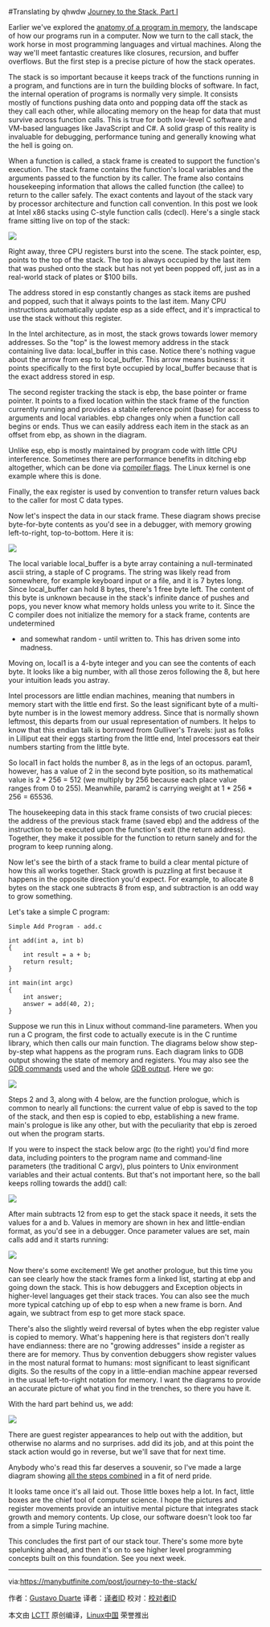 #Translating by qhwdw [Journey to the Stack, Part I][1]

Earlier we've explored the [anatomy of a program in memory][2], the landscape of how our programs run in a computer. Now we turn to the call stack, the work horse in most programming languages and virtual machines. Along the way we'll meet fantastic creatures like closures, recursion, and buffer overflows. But the first step is a precise picture of how the stack operates.

The stack is so important because it keeps track of the functions running in a program, and functions are in turn the building blocks of software. In fact, the internal operation of programs is normally very simple. It consists mostly of functions pushing data onto and popping data off the stack as they call each other, while allocating memory on the heap for data that must survive across function calls. This is true for both low-level C software and VM-based languages like JavaScript and C#. A solid grasp of this reality is invaluable for debugging, performance tuning and generally knowing what the hell is going on.

When a function is called, a stack frame is created to support the function's execution. The stack frame contains the function's local variables and the arguments passed to the function by its caller. The frame also contains housekeeping information that allows the called function (the callee) to return to the caller safely. The exact contents and layout of the stack vary by processor architecture and function call convention. In this post we look at Intel x86 stacks using C-style function calls (cdecl). Here's a single stack frame sitting live on top of the stack:

![](https://manybutfinite.com/img/stack/stackIntro.png)

Right away, three CPU registers burst into the scene. The stack pointer, esp, points to the top of the stack. The top is always occupied by the last item that was pushed onto the stack but has not yet been popped off, just as in a real-world stack of plates or $100 bills.

The address stored in esp constantly changes as stack items are pushed and popped, such that it always points to the last item. Many CPU instructions automatically update esp as a side effect, and it's impractical to use the stack without this register.

In the Intel architecture, as in most, the stack grows towards lower memory addresses. So the "top" is the lowest memory address in the stack containing live data: local_buffer in this case. Notice there's nothing vague about the arrow from esp to local_buffer. This arrow means business: it points specifically to the first byte occupied by local_buffer because that is the exact address stored in esp.

The second register tracking the stack is ebp, the base pointer or frame pointer. It points to a fixed location within the stack frame of the function currently running and provides a stable reference point (base) for access to arguments and local variables. ebp changes only when a function call begins or ends. Thus we can easily address each item in the stack as an offset from ebp, as shown in the diagram.

Unlike esp, ebp is mostly maintained by program code with little CPU interference. Sometimes there are performance benefits in ditching ebp altogether, which can be done via [compiler flags][3]. The Linux kernel is one example where this is done.

Finally, the eax register is used by convention to transfer return values back to the caller for most C data types.

Now let's inspect the data in our stack frame. These diagram shows precise byte-for-byte contents as you'd see in a debugger, with memory growing left-to-right, top-to-bottom. Here it is:

![](https://manybutfinite.com/img/stack/frameContents.png)

The local variable local_buffer is a byte array containing a null-terminated ascii string, a staple of C programs. The string was likely read from somewhere, for example keyboard input or a file, and it is 7 bytes long. Since local_buffer can hold 8 bytes, there's 1 free byte left. The content of this byte is unknown because in the stack's infinite dance of pushes and pops, you never know what memory holds unless you write to it. Since the C compiler does not initialize the memory for a stack frame, contents are undetermined

*   and somewhat random - until written to. This has driven some into madness.

Moving on, local1 is a 4-byte integer and you can see the contents of each byte. It looks like a big number, with all those zeros following the 8, but here your intuition leads you astray.

Intel processors are little endian machines, meaning that numbers in memory start with the little end first. So the least significant byte of a multi-byte number is in the lowest memory address. Since that is normally shown leftmost, this departs from our usual representation of numbers. It helps to know that this endian talk is borrowed from Gulliver's Travels: just as folks in Lilliput eat their eggs starting from the little end, Intel processors eat their numbers starting from the little byte.

So local1 in fact holds the number 8, as in the legs of an octopus. param1, however, has a value of 2 in the second byte position, so its mathematical value is 2 * 256 = 512 (we multiply by 256 because each place value ranges from 0 to 255). Meanwhile, param2 is carrying weight at 1 * 256 * 256 = 65536.

The housekeeping data in this stack frame consists of two crucial pieces: the address of the previous stack frame (saved ebp) and the address of the instruction to be executed upon the function's exit (the return address). Together, they make it possible for the function to return sanely and for the program to keep running along.

Now let's see the birth of a stack frame to build a clear mental picture of how this all works together. Stack growth is puzzling at first because it happens in the opposite direction you'd expect. For example, to allocate 8 bytes on the stack one subtracts 8 from esp, and subtraction is an odd way to grow something.

Let's take a simple C program:

```
Simple Add Program - add.c

int add(int a, int b)
{
	int result = a + b;
	return result;
}

int main(int argc)
{
	int answer;
	answer = add(40, 2);
}
```

Suppose we run this in Linux without command-line parameters. When you run a C program, the first code to actually execute is in the C runtime library, which then calls our main function. The diagrams below show step-by-step what happens as the program runs. Each diagram links to GDB output showing the state of memory and registers. You may also see the [GDB commands][4] used and the whole [GDB output][5]. Here we go:

![](https://manybutfinite.com/img/stack/mainProlog.png)

Steps 2 and 3, along with 4 below, are the function prologue, which is common to nearly all functions: the current value of ebp is saved to the top of the stack, and then esp is copied to ebp, establishing a new frame. main's prologue is like any other, but with the peculiarity that ebp is zeroed out when the program starts.

If you were to inspect the stack below argc (to the right) you'd find more data, including pointers to the program name and command-line parameters (the traditional C argv), plus pointers to Unix environment variables and their actual contents. But that's not important here, so the ball keeps rolling towards the add() call:

![](https://manybutfinite.com/img/stack/callAdd.png)

After main subtracts 12 from esp to get the stack space it needs, it sets the values for a and b. Values in memory are shown in hex and little-endian format, as you'd see in a debugger. Once parameter values are set, main calls add and it starts running:

![](https://manybutfinite.com/img/stack/addProlog.png)

Now there's some excitement! We get another prologue, but this time you can see clearly how the stack frames form a linked list, starting at ebp and going down the stack. This is how debuggers and Exception objects in higher-level languages get their stack traces. You can also see the much more typical catching up of ebp to esp when a new frame is born. And again, we subtract from esp to get more stack space.

There's also the slightly weird reversal of bytes when the ebp register value is copied to memory. What's happening here is that registers don't really have endianness: there are no "growing addresses" inside a register as there are for memory. Thus by convention debuggers show register values in the most natural format to humans: most significant to least significant digits. So the results of the copy in a little-endian machine appear reversed in the usual left-to-right notation for memory. I want the diagrams to provide an accurate picture of what you find in the trenches, so there you have it.

With the hard part behind us, we add:

![](https://manybutfinite.com/img/stack/doAdd.png)

There are guest register appearances to help out with the addition, but otherwise no alarms and no surprises. add did its job, and at this point the stack action would go in reverse, but we'll save that for next time.

Anybody who's read this far deserves a souvenir, so I've made a large diagram showing [all the steps combined][6] in a fit of nerd pride.

It looks tame once it's all laid out. Those little boxes help a lot. In fact, little boxes are the chief tool of computer science. I hope the pictures and register movements provide an intuitive mental picture that integrates stack growth and memory contents. Up close, our software doesn't look too far from a simple Turing machine.

This concludes the first part of our stack tour. There's some more byte spelunking ahead, and then it's on to see higher level programming concepts built on this foundation. See you next week.

--------------------------------------------------------------------------------

via:https://manybutfinite.com/post/journey-to-the-stack/

作者：[Gustavo Duarte][a]
译者：[译者ID](https://github.com/译者ID)
校对：[校对者ID](https://github.com/校对者ID)

本文由 [LCTT](https://github.com/LCTT/TranslateProject) 原创编译，[Linux中国](https://linux.cn/) 荣誉推出

[a]:http://duartes.org/gustavo/blog/about/
[1]:https://manybutfinite.com/post/journey-to-the-stack/
[2]:https://manybutfinite.com/post/anatomy-of-a-program-in-memory
[3]:http://stackoverflow.com/questions/14666665/trying-to-understand-gcc-option-fomit-frame-pointer
[4]:https://github.com/gduarte/blog/blob/master/code/x86-stack/add-gdb-commands.txt
[5]:https://github.com/gduarte/blog/blob/master/code/x86-stack/add-gdb-output.txt
[6]:https://manybutfinite.com/img/stack/callSequence.png